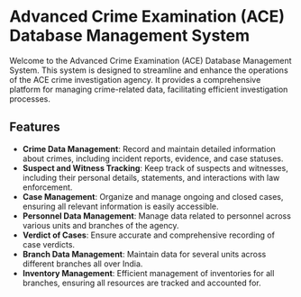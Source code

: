# Advanced Crime Examination (ACE) Database Management System

Welcome to the Advanced Crime Examination (ACE) Database Management System. This system is designed to streamline and enhance the operations of the ACE crime investigation agency. It provides a comprehensive platform for managing crime-related data, facilitating efficient investigation processes.

## Features

- **Crime Data Management**: Record and maintain detailed information about crimes, including incident reports, evidence, and case statuses.
- **Suspect and Witness Tracking**: Keep track of suspects and witnesses, including their personal details, statements, and interactions with law enforcement.
- **Case Management**: Organize and manage ongoing and closed cases, ensuring all relevant information is easily accessible.
- **Personnel Data Management**: Manage data related to personnel across various units and branches of the agency.
- **Verdict of Cases**: Ensure accurate and comprehensive recording of case verdicts.
- **Branch Data Management**: Maintain data for several units across different branches all over India.
- **Inventory Management**: Efficient management of inventories for all branches, ensuring all resources are tracked and accounted for.

